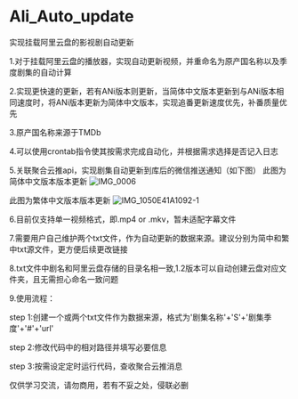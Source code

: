 # Ali_Auto_update
实现挂载阿里云盘的影视剧自动更新

1.对于挂载阿里云盘的播放器，实现自动更新视频，并重命名为原产国名称以及季度剧集的自动计算

2.实现更快速的更新，若有ANi版本则更新，当简体中文版本更新到与ANi版本相同速度时，将ANi版本更新为简体中文版本，实现追番更新速度优先，补番质量优先

3.原产国名称来源于TMDb

4.可以使用crontab指令使其按需求完成自动化，并根据需求选择是否记入日志

5.关联聚合云推api，实现剧集自动更新到库后的微信推送通知（如下图）
此图为简体中文版本版本更新
![IMG_0006](https://github.com/wsubset/Ali_Auto_update/assets/157198893/7ed34b86-0bfb-4dc3-809c-8c4ababe8d27)

此图为繁体中文版本版本更新
![IMG_1050E41A1092-1](https://github.com/wsubset/Ali_Auto_update/assets/157198893/8c235984-c07a-416f-b10d-915ce916fb0c)

6.目前仅支持单一视频格式，即.mp4 or .mkv，暂未适配字幕文件

7.需要用户自己维护两个txt文件，作为自动更新的数据来源。建议分别为简中和繁中txt源文件，更方便后续更改链接

8.txt文件中剧名和阿里云盘存储的目录名相一致,1.2版本可以自动创建云盘对应文件夹，且无需担心命名一致问题

9.使用流程：

  step 1:创建一个或两个txt文件作为数据来源，格式为'剧集名称'+'S'+'剧集季度'+'#'+'url'
  
  step 2:修改代码中的相对路径并填写必要信息
  
  step 3:按需设定定时运行代码，查收聚合云推消息

仅供学习交流，请勿商用，若有不妥之处，侵联必删
